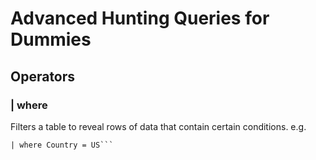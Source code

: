 # Advanced Hunting Queries for Dummies

## Operators

### | where
Filters a table to reveal rows of data that contain certain conditions.
e.g. 
```| where [column] = [data]
| where Country = US```
